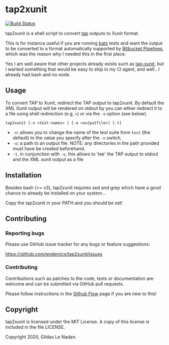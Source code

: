 # tap2xunit

[![Build Status](https://travis-ci.org/endemics/tap2xunit.svg?branch=master)](https://travis-ci.org/endemics/tap2xunit)

tap2xunit is a shell script to convert [tap](https://testanything.org/tap-specification.html) outputs to Xunit format.

This is for instance useful if you are running [bats](https://github.com/bats-core/bats-core) tests and want the output to be converted to a format automatically supported by [Bitbucket Pipelines](https://confluence.atlassian.com/bitbucket/test-reporting-in-pipelines-939708543.html), which was the reason why I needed this in the first place.

Yes I am well aware that other projects already exists such as [tap-xunit](https://github.com/aghassemi/tap-xunit), but I wanted something that would be easy to ship in my CI agent, and well.. I already had bash and no node.

## Usage

To convert TAP to Xunit, redirect the TAP output to tap2xunit. By default the XML Xunit output will be rendered on stdout by you can either redirect it to a file using shell redirection (e.g, `>`) or via the `-o` option (see below).


`tap2xunit [-n <test-names> ] [-o <outputfile>] [-t]`

- `-n`: allows you to change the name of the test suite from `test` (the default) to the value you specify after the `-n` switch,
- `-o`: a path to an output file. NOTE: any directories in the path provided must have be created beforehand.
- `-t`, in conjunction with `-o`, this allows to 'tee' the TAP output to stdout and the XML xunit output as a file

## Installation

Besides bash (>= v3), tap2xunit requires sed and grep which have a good chance to already be installed on your system...

Copy the tap2xunit in your PATH and you should be set!

## Contributing

### Reporting bugs

Please use GitHub issue tracker for any bugs or feature suggestions:

https://github.com/endemics/tap2xunit/issues

### Contributing

Contributions such as patches to the code, tests or documentation are welcome and can be submitted via GitHub pull requests.

Please follow instructions in the [Github Flow](https://guides.github.com/introduction/flow/) page if you are new to this!

## Copyright

tap2xunit is licensed under the MIT License. A copy of this license is included in the file LICENSE.

Copyright 2020, Gildas Le Nadan.
